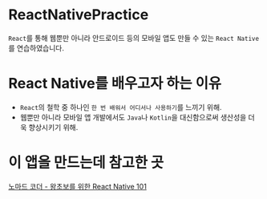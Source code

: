 # ReactNativePractice
`React`를 통해 웹뿐만 아니라 안드로이드 등의 모바일 앱도 만들 수 있는 `React Native`를 연습하였습니다.

# React Native를 배우고자 하는 이유
- `React`의 철학 중 하나인 `한 번 배워서 어디서나 사용하기`를 느끼기 위해.
- 웹뿐만 아니라 모바일 앱 개발에서도 `Java`나 `Kotlin`을 대신함으로써 생산성을 더욱 향상시키기 위해.

# 이 앱을 만드는데 참고한 곳
[노마드 코더 - 왕초보를 위한 React Native 101](https://nomadcoders.co/react-native-for-beginners/lobby)
